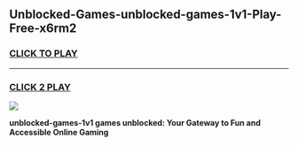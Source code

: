 
## Unblocked-Games-unblocked-games-1v1-Play-Free-x6rm2
<h3>
<a href="https://premium76.site?title=unblocked-games-1v1&ref=09A">CLICK TO PLAY</a></h3>
<hr>

<h3>
<a href="https://premium76.site?title=unblocked-games-1v1&ref=09A">CLICK 2 PLAY</a>
  
</h3>

<a href="https://premium76.site?title=unblocked-games-1v1&ref=09A"><img src="https://clearcache.store/games.png"></a>


**unblocked-games-1v1 games unblocked: Your Gateway to Fun and Accessible Online Gaming**
